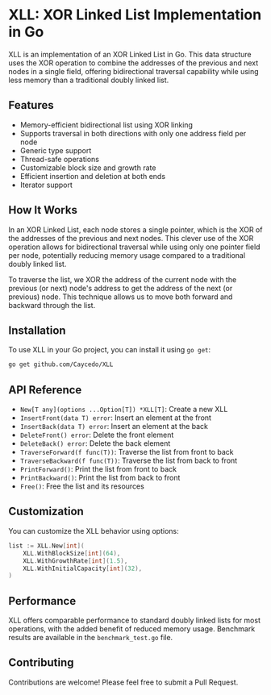 # XLL: XOR Linked List Implementation in Go

XLL is an implementation of an XOR Linked List in Go. This data structure uses the XOR operation to combine the addresses of the previous and next nodes in a single field, offering bidirectional traversal capability while using less memory than a traditional doubly linked list.

## Features

- Memory-efficient bidirectional list using XOR linking
- Supports traversal in both directions with only one address field per node
- Generic type support
- Thread-safe operations
- Customizable block size and growth rate
- Efficient insertion and deletion at both ends
- Iterator support

## How It Works

In an XOR Linked List, each node stores a single pointer, which is the XOR of the addresses of the previous and next nodes. This clever use of the XOR operation allows for bidirectional traversal while using only one pointer field per node, potentially reducing memory usage compared to a traditional doubly linked list.

To traverse the list, we XOR the address of the current node with the previous (or next) node's address to get the address of the next (or previous) node. This technique allows us to move both forward and backward through the list.

## Installation

To use XLL in your Go project, you can install it using `go get`:

```bash
go get github.com/Caycedo/XLL
```

## API Reference

- `New[T any](options ...Option[T]) *XLL[T]`: Create a new XLL
- `InsertFront(data T) error`: Insert an element at the front
- `InsertBack(data T) error`: Insert an element at the back
- `DeleteFront() error`: Delete the front element
- `DeleteBack() error`: Delete the back element
- `TraverseForward(f func(T))`: Traverse the list from front to back
- `TraverseBackward(f func(T))`: Traverse the list from back to front
- `PrintForward()`: Print the list from front to back
- `PrintBackward()`: Print the list from back to front
- `Free()`: Free the list and its resources

## Customization

You can customize the XLL behavior using options:

```go
list := XLL.New[int](
    XLL.WithBlockSize[int](64),
    XLL.WithGrowthRate[int](1.5),
    XLL.WithInitialCapacity[int](32),
)
```

## Performance

XLL offers comparable performance to standard doubly linked lists for most operations, with the added benefit of reduced memory usage. Benchmark results are available in the `benchmark_test.go` file.

## Contributing

Contributions are welcome! Please feel free to submit a Pull Request.
